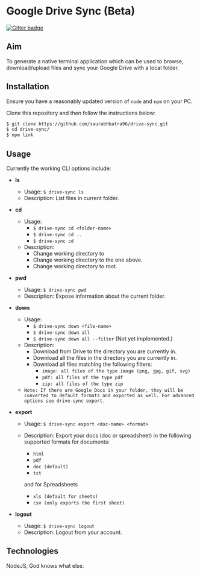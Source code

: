 # Google Drive Sync (Beta)

[![Gitter badge](https://badges.gitter.im/saurabhbatra96/drive-sync.svg)](https://gitter.im/saurabhbatra96/drive-sync?utm_source=badge&utm_medium=badge&utm_campaign=pr-badge&utm_content=badge)

## Aim
To generate a native terminal application which can be used to browse, download/upload files and sync your Google Drive with a local folder.

## Installation
Ensure you have a reasonably updated version of `node` and `npm` on your PC.

Clone this repository and then follow the instructions below:
``` bash
$ git clone https://github.com/saurabhbatra96/drive-sync.git
$ cd drive-sync/
$ npm link
```

## Usage
Currently the working CLI options include:

- **ls**
	- Usage: `$ drive-sync ls`
	- Description: List files in current folder.

- **cd**
  - Usage:
    - `$ drive-sync cd <folder-name>`
    - `$ drive-sync cd ..`
    - `$ drive-sync cd`
  - Description:
    - Change working directory to <folder-name>
    - Change working directory to the one above.
    - Change working directory to root.

- **pwd**
	- Usage: `$ drive-sync pwd`
	- Description: Expose information about the current folder.

- **down**
	- Usage:
		- `$ drive-sync down <file-name>`
		- `$ drive-sync down all`
		- `$ drive-sync down all --filter` (Not yet implemented.)
	- Description:
		- Download <file-name> from Drive to the directory you are currently in.
		- Download all the files in the directory you are currently in.
		- Download all files matching the following filters:
			- `image: all files of the type image (png, jpg, gif, svg)`
			- `pdf: all files of the type pdf`
			- `zip: all files of the type zip`
	- `Note: If there are Google Docs in your folder, they will be converted to default formats and exported as well. For advanced options see drive-sync export.`

- **export**
	- Usage: `$ drive-sync export <doc-name> <format>`
	- Description: Export your docs (doc or spreadsheet) in the following supported formats for documents:
		- `html`
		- `pdf`
		- `doc (default)`
		- `txt`

		and for Spreadsheets
		- `xls (default for sheets)`
		- `csv (only exports the first sheet)`

- **logout**
	- Usage: `$ drive-sync logout`
	- Description: Logout from your account.

## Technologies
NodeJS, God knows what else.
